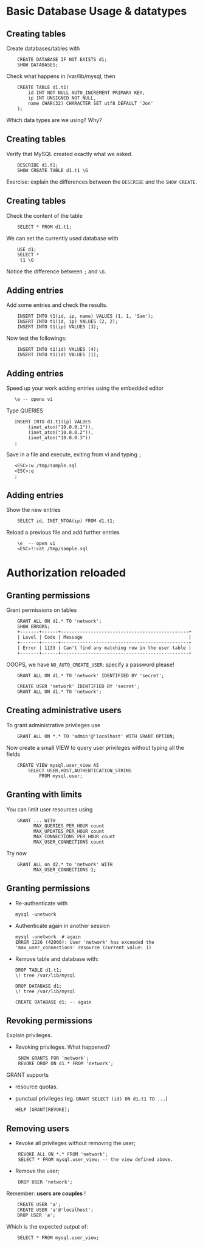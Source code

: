 # Basic Database Usage & datatypes
## Creating tables
Create databases/tables with

        CREATE DATABASE IF NOT EXISTS d1;
        SHOW DATABASES;
         
Check what happens in /var/lib/mysql, then

        CREATE TABLE d1.t1(
            id INT NOT NULL AUTO_INCREMENT PRIMARY KEY, 
            ip INT UNSIGNED NOT NULL,
            name CHAR(32) CHARACTER SET utf8 DEFAULT 'Jon'
        );

Which data types are we using? Why?


## Creating tables
Verify that MySQL created exactly what we asked.

        DESCRIBE d1.t1;
        SHOW CREATE TABLE d1.t1 \G

Exercise: explain the differences between the `DESCRIBE` and the `SHOW CREATE`.


## Creating tables
Check the content of the table

        SELECT * FROM d1.t1;
        
We can set the currently used database with 

        USE d1;
        SELECT * 
         t1 \G        

Notice the difference between `;` and `\G`.


## Adding entries
Add some entries and check the results.

        INSERT INTO t1(id, ip, name) VALUES (1, 1, 'Sam');
        INSERT INTO t1(id, ip) VALUES (2, 2);
        INSERT INTO t1(ip) VALUES (3);
       
Now test the followings:       
       
        INSERT INTO t1(id) VALUES (4);
        INSERT INTO t1(id) VALUES (1);


## Adding entries
Speed up your work adding entries using the embedded editor

       \e -- opens vi

Type QUERIES

       INSERT INTO d1.t1(ip) VALUES 
            (inet_aton("10.0.0.1")),
            (inet_aton("10.0.0.2")),
            (inet_aton("10.0.0.3"))
       ;

Save in a file and execute, exiting from vi
 and typing `;`
 
       <ESC>:w /tmp/sample.sql
       <ESC>:q
       ;

## Adding entries
Show the new entries

        SELECT id, INET_NTOA(ip) FROM d1.t1;


Reload a previous file and add further entries
    
        
        \e  -- open vi
        <ESC>!!cat /tmp/sample.sql


# Authorization reloaded
## Granting permissions
Grant permissions on tables

        GRANT ALL ON d1.* TO 'network';
        SHOW ERRORS;
        +-------+------+-----------------------------------------------+
        | Level | Code | Message                                       |
        +-------+------+-----------------------------------------------+
        | Error | 1133 | Can't find any matching row in the user table |
        +-------+------+-----------------------------------------------+

OOOPS, we have `NO_AUTO_CREATE_USER`: specify a password please!

        GRANT ALL ON d1.* TO 'network' IDENTIFIED BY 'secret';
        
        CREATE USER 'network' IDENTIFIED BY 'secret';
        GRANT ALL ON d1.* TO 'network';
        

## Creating administrative users
To grant administrative privileges use

        GRANT ALL ON *.* TO 'admin'@'localhost' WITH GRANT OPTION;

Now create a small VIEW to query user privileges without typing all the fields

        CREATE VIEW mysql.user_view AS 
            SELECT USER,HOST,AUTHENTICATION_STRING
                FROM mysql.user;


## Granting with limits

You can limit user resources using

        GRANT ... WITH    
              MAX_QUERIES_PER_HOUR count
              MAX_UPDATES_PER_HOUR count
              MAX_CONNECTIONS_PER_HOUR count
              MAX_USER_CONNECTIONS count

Try now

        GRANT ALL on d2.* to 'network' WITH
              MAX_USER_CONNECTIONS 1;
  
        
## Granting permissions         
  - Re-authenticate with 
  
        mysql -unetwork

  - Authenticate again in another session

        mysql -unetwork  # again
        ERROR 1226 (42000): User 'network' has exceeded the 'max_user_connections' resource (current value: 1)

  
  - Remove table and database with:

        DROP TABLE d1.t1;
        \! tree /var/lib/mysql
        
        DROP DATABASE d1;
        \! tree /var/lib/mysql

        CREATE DATABASE d1; -- again

## Revoking permissions
Explain privileges.

 - Revoking privileges. What happened? 

        SHOW GRANTS FOR 'network';
        REVOKE DROP ON d1.* FROM 'network';
  
GRANT supports 

  - resource quotas. 
  - punctual privileges (eg. ```GRANT SELECT (id) ON d1.t1 TO ...```)
    
        HELP [GRANT|REVOKE]; 

 
## Removing users

 - Revoke all privileges without removing the user;
 
        REVOKE ALL ON *.* FROM 'network';
        SELECT * FROM mysql.user_view; -- the view defined above.
 
 - Remove the user;
 
        DROP USER 'network';
   
Remember: **users are couples** !

        CREATE USER 'a';
        CREATE USER 'a'@'localhost';
        DROP USER 'a';
        
Which is the expected output of: 
        
        SELECT * FROM mysql.user_view;
